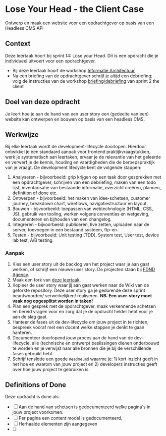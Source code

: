 # Lose Your Head - the Client Case

Ontwerp en maak een website voor een opdrachtgever op basis van een Headless CMS API 

## Context
Deze leertaak hoort bij sprint 14: Lose your Head. Dit is een opdracht die je individueel uitvoert voor een opdrachtgever.

- Bij deze leertaak hoort de workshop [Informatie Architectuur](information-architecture.md)
- Na een briefing van de opdrachtgever schrijf je altijd een debriefing; volg de instructies van de workshop [briefing/debriefing](https://github.com/fdnd-task/the-client-website/blob/main/docs/briefing-debriefing.md) van sprint 2 the client



## Doel van deze opdracht

Je leert hoe je aan de hand van een user story een (gedeelte van een) website kan ontwerpen en bouwen op basis van een headless CMS.

## Werkwijze
Bij elke leertaak wordt de development-lifecycle doorlopen. Hierdoor ontwikkel je een standaard aanpak voor frontend praktijkvraagstukken, werk je systematisch aan leertaken, ervaar je de relevantie van het geleerde en verwerf je de kennis, houding en vaardigheden die de beroepspraktijk van je vraagt.
De development lifecycle kent de volgende stappen:

1. Analyseren - bijvoorbeeld: grip krijgen op een taak door gesprekken met een opdrachtgever, schrijven van een debriefing, maken van een todo lijst, inventarisatie van bestaande informatie, overzicht creëren, plannen, definition of done etc.
2. Ontwerpen - bijvoorbeeld: het maken van idee-schetsen, customer journey, breakdown chart, wireflows, navigatiestructuur en layout.
3. Bouwen - bijvoorbeeld: toepassen van webtechnologie (HTML, CSS, JS), gebruik van tooling, werken volgens conventies en wetgeving, documenteren en bijhouden van een changelog.
4. Integreren - bijvoorbeeld: publiceren, live zetten, uploaden naar de server, toevoegen in een bestaand systeem, ftp-en.
5. Testen - bijvoorbeeld: Unit testing (TDD), System test, User test, device lab test, A\B testing.

### Aanpak

1. Kies een user story uit de backlog van het project waar je aan gaat werken, of schrijf een nieuwe user story.  De projecten staan bij [FDND Agency](https://github.com/fdnd-agency).
2. Maak een fork van [deze leertaak](https://github.com/fdnd-task/lose-your-head-the-client-case).
3. Kopieer de user story waar jij aan gaat werken naar de Wiki van de geforkte repository. Deze user story ga je gedurende deze sprint beantwoorden/ verwerkelijken/ realiseren. **NB: Een user-story moet vaak nog opgesplitst worden in taken!** 
4. Plan een gesprek met de opdrachtgever, maak verkennende schetsen en bereid vragen voor en zorg dat je de opdracht helder hebt voor je aan de slag gaat.
5. Hanteer de fases uit de dev-lifecycle om jouw project in te richten, bespreek vooraf met een docent welke stappen je denkt te gaan hanteren.
6. Documenteer doorlopend jouw proces aan de hand van de dev-lifecycle, alle (technische en ontwerp) beslissingen dienen onderbouwd te worden en je verwijst naar alle bronnen die je bij de verschillende fases gebruikt hebt.
7. Schrijf tenslotte een goede `Readme.md` waarme je: 1) kort inzicht geeft in het hoe en waarom van jouw project en 2) developers instructies geeft over hoe jouw project te gebruiken is.


## Definitions of Done

Deze opdracht is done als:

- [ ] Aan de hand van schetsen is gedocumenteerd welke pagina's in jouw project voorkomen.
- [ ] Per pagina een content model is gedocumenteerd.
- [ ] Herhaalde elementen zijn aangegeven
- [ ] 
